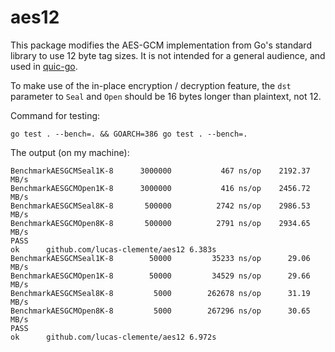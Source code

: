 # aes12

This package modifies the AES-GCM implementation from Go's standard library to use 12 byte tag sizes. It is not intended for a general audience, and used in [quic-go](https://github.com/lucas-clemente/quic-go).

To make use of the in-place encryption / decryption feature, the `dst` parameter to `Seal` and `Open` should be 16 bytes longer than plaintext, not 12.

Command for testing:

```
go test . --bench=. && GOARCH=386 go test . --bench=.
```

The output (on my machine):

```
BenchmarkAESGCMSeal1K-8   	 3000000	       467 ns/op	2192.37 MB/s
BenchmarkAESGCMOpen1K-8   	 3000000	       416 ns/op	2456.72 MB/s
BenchmarkAESGCMSeal8K-8   	  500000	      2742 ns/op	2986.53 MB/s
BenchmarkAESGCMOpen8K-8   	  500000	      2791 ns/op	2934.65 MB/s
PASS
ok  	github.com/lucas-clemente/aes12	6.383s
BenchmarkAESGCMSeal1K-8   	   50000	     35233 ns/op	  29.06 MB/s
BenchmarkAESGCMOpen1K-8   	   50000	     34529 ns/op	  29.66 MB/s
BenchmarkAESGCMSeal8K-8   	    5000	    262678 ns/op	  31.19 MB/s
BenchmarkAESGCMOpen8K-8   	    5000	    267296 ns/op	  30.65 MB/s
PASS
ok  	github.com/lucas-clemente/aes12	6.972s
```
